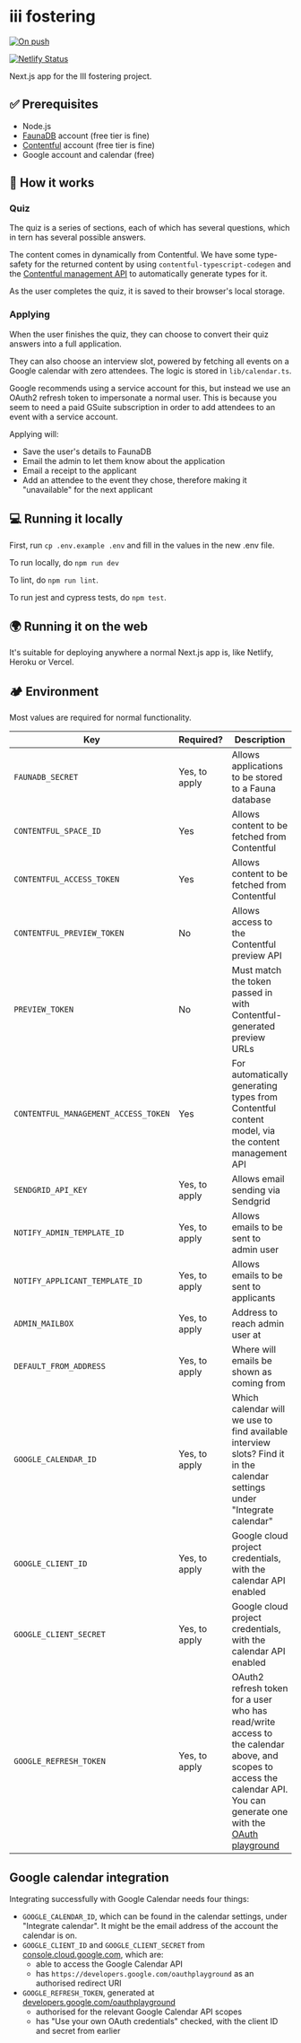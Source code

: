 # iii fostering

[![On push](https://github.com/jhackett1/iii-fostering-nextjs/actions/workflows/on-push.yml/badge.svg)](https://github.com/jhackett1/iii-fostering-nextjs/actions/workflows/on-push.yml)

[![Netlify Status](https://api.netlify.com/api/v1/badges/615e2d90-7db9-4ffe-bd6f-05b5c9e9a36c/deploy-status)](https://app.netlify.com/sites/transcendent-biscotti-d07f78/deploys)

Next.js app for the III fostering project.

## ✅ Prerequisites

- Node.js
- [FaunaDB](https://fauna.com/) account (free tier is fine)
- [Contentful](https://www.contentful.com) account (free tier is fine)
- Google account and calendar (free)

## 🧱 How it works

### Quiz

The quiz is a series of sections, each of which has several questions, which in tern has several possible answers.

The content comes in dynamically from Contentful. We have some type-safety for the returned content by using `contentful-typescript-codegen` and the [Contentful management API](https://www.contentful.com/developers/docs/references/content-management-api/) to automatically generate types for it.

As the user completes the quiz, it is saved to their browser's local storage.

### Applying

When the user finishes the quiz, they can choose to convert their quiz answers into a full application.

They can also choose an interview slot, powered by fetching all events on a Google calendar with zero attendees. The logic is stored in `lib/calendar.ts`.

Google recommends using a service account for this, but instead we use an OAuth2 refresh token to impersonate a normal user. This is because you seem to need a paid GSuite subscription in order to add attendees to an event with a service account.

Applying will:

- Save the user's details to FaunaDB
- Email the admin to let them know about the application
- Email a receipt to the applicant
- Add an attendee to the event they chose, therefore making it "unavailable" for the next applicant

## 💻 Running it locally

First, run `cp .env.example .env` and fill in the values in the new .env file.

To run locally, do `npm run dev`

To lint, do `npm run lint`.

To run jest and cypress tests, do `npm test`.

## 🌍 Running it on the web

It's suitable for deploying anywhere a normal Next.js app is, like Netlify, Heroku or Vercel.

## 🏕 Environment

Most values are required for normal functionality.

| Key                                  | Required?     | Description                                                                                                                                                                                                             |
| ------------------------------------ | ------------- | ----------------------------------------------------------------------------------------------------------------------------------------------------------------------------------------------------------------------- |
| `FAUNADB_SECRET`                     | Yes, to apply | Allows applications to be stored to a Fauna database                                                                                                                                                                    |
| `CONTENTFUL_SPACE_ID`                | Yes           | Allows content to be fetched from Contentful                                                                                                                                                                            |
| `CONTENTFUL_ACCESS_TOKEN`            | Yes           | Allows content to be fetched from Contentful                                                                                                                                                                            |
| `CONTENTFUL_PREVIEW_TOKEN`           | No            | Allows access to the Contentful preview API                                                                                                                                                                             |
| `PREVIEW_TOKEN`                      | No            | Must match the token passed in with Contentful-generated preview URLs                                                                                                                                                   |
| `CONTENTFUL_MANAGEMENT_ACCESS_TOKEN` | Yes           | For automatically generating types from Contentful content model, via the content management API                                                                                                                        |
| `SENDGRID_API_KEY`                   | Yes, to apply | Allows email sending via Sendgrid                                                                                                                                                                                       |
| `NOTIFY_ADMIN_TEMPLATE_ID`           | Yes, to apply | Allows emails to be sent to admin user                                                                                                                                                                                  |
| `NOTIFY_APPLICANT_TEMPLATE_ID`       | Yes, to apply | Allows emails to be sent to applicants                                                                                                                                                                                  |
| `ADMIN_MAILBOX`                      | Yes, to apply | Address to reach admin user at                                                                                                                                                                                          |
| `DEFAULT_FROM_ADDRESS`               | Yes, to apply | Where will emails be shown as coming from                                                                                                                                                                               |
| `GOOGLE_CALENDAR_ID`                 | Yes, to apply | Which calendar will we use to find available interview slots? Find it in the calendar settings under "Integrate calendar"                                                                                               |
| `GOOGLE_CLIENT_ID`                   | Yes, to apply | Google cloud project credentials, with the calendar API enabled                                                                                                                                                         |
| `GOOGLE_CLIENT_SECRET`               | Yes, to apply | Google cloud project credentials, with the calendar API enabled                                                                                                                                                         |
| `GOOGLE_REFRESH_TOKEN`               | Yes, to apply | OAuth2 refresh token for a user who has read/write access to the calendar above, and scopes to access the calendar API. You can generate one with the [OAuth playground](https://developers.google.com/oauthplayground) |

## Google calendar integration

Integrating successfully with Google Calendar needs four things:

- `GOOGLE_CALENDAR_ID`, which can be found in the calendar settings, under "Integrate calendar". It might be the email address of the account the calendar is on.
- `GOOGLE_CLIENT_ID` and `GOOGLE_CLIENT_SECRET` from [console.cloud.google.com](https://console.cloud.google.com), which are:
  - able to access the Google Calendar API
  - has `https://developers.google.com/oauthplayground` as an authorised redirect URI
- `GOOGLE_REFRESH_TOKEN`, generated at [developers.google.com/oauthplayground](https://developers.google.com/oauthplayground)
  - authorised for the relevant Google Calendar API scopes
  - has "Use your own OAuth credentials" checked, with the client ID and secret from earlier
